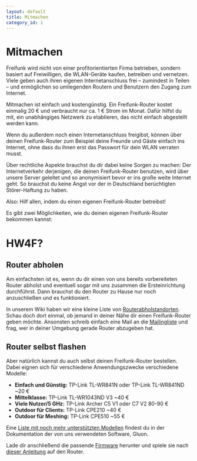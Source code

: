 ```yaml
---
layout: default
title: Mitmachen
category_id: 1
---
```

# Mitmachen

Freifunk wird nicht von einer profitorientierten Firma betrieben, sondern basiert auf Freiwilligen, die WLAN-Geräte kaufen, betreiben und vernetzen. Viele geben auch ihren eigenen Internetanschluss frei – zumindest in Teilen – und ermöglichen so umliegenden Routern und Benutzern den Zugang zum Internet.

Mitmachen ist einfach und kostengünstig. Ein Freifunk-Router kostet einmalig 20 € und verbraucht nur ca. 1 € Strom im Monat. Dafür hilfst du mit, ein unabhängiges Netzwerk zu etablieren, das nicht einfach abgestellt werden kann.

Wenn du außerdem noch einen Internetanschluss freigibst, können über deinen Freifunk-Router zum Beispiel deine Freunde und Gäste einfach ins Internet, ohne dass du ihnen erst das Passwort für dein WLAN verraten musst.

Über rechtliche Aspekte brauchst du dir dabei keine Sorgen zu machen: Der Internetverkehr derjenigen, die deinen Freifunk-Router benutzen, wird über unsere Server geleitet und so anonymisiert bevor er ins große weite Internet geht. So brauchst du keine Angst vor der in Deutschland berüchtigten Störer-Haftung zu haben.

Also: Hilf allen, indem du einen eigenen Freifunk-Router betreibst!

Es gibt zwei Möglichkeiten, wie du deinen eigenen Freifunk-Router bekommen kannst:


# HW4F?
## Router abholen

Am einfachsten ist es, wenn du dir einen von uns bereits vorbereiteten Router abholst und eventuell sogar mit uns zusammen die Ersteinrichtung durchführst. Dann brauchst du den Router zu Hause nur noch anzuschließen und es funktioniert.

In unserem Wiki haben wir eine kleine Liste von [Routerabholstandorten](https://www.openstreetmap.org/way/41760585). Schau doch dort einmal, ob jemand in deiner Nähe dir einen Freifunk-Router geben möchte. Ansonsten schreib einfach eine Mail an die [Mailingliste] und frag, wer in deiner Umgebung gerade Router abzugeben hat.

## Router selbst flashen
Aber natürlich kannst du auch selbst deinen Freifunk-Router bestellen. Dabei eignen sich für verschiedene Anwendungszwecke verschiedene Modelle:

<ul class="list-group">
  <li class="list-group-item">
    <strong>Einfach und Günstig:</strong>
    TP-Link TL-WR841N oder TP-Link TL-WR841ND
    <span class="badge">~20 €</span>
  </li>
  <li class="list-group-item">
    <strong>Mittelklasse:</strong>
    TP-Link TL-WR1043ND V3
    <span class="badge">~40 €</span>
  </li>
  <li class="list-group-item">
    <strong>Viele Nutzer/5 GHz:</strong>
    TP-Link Archer C5 V1 oder C7 V2 
    <span class="badge">80-90 €</span>
  </li>
  <li class="list-group-item">
    <strong>Outdoor für Clients:</strong>
    TP-Link CPE210
    <span class="badge">~40 €</span>
  </li>
  <li class="list-group-item">
    <strong>Outdoor für Meshing:</strong>
    TP-Link CPE510
    <span class="badge">~55 €</span>
  </li>
</ul>

Eine [Liste mit noch mehr unterstützten Modellen](http://gluon.readthedocs.io/en/stable/#supported-devices-architectures) findest du in der Dokumentation der von uns verwendeten Software, Gluon.

Lade dir anschließend die passende [Firmware] herunter und spiele sie nach [dieser Anleitung](http://wiki.bremen.freifunk.net/Anleitungen/Firmware/Flashen) auf den Router.

[hshb]: http://hackerspace-bremen.de/anfahrt/
[Mailingliste]: mailto:liste@bremen.freifunk.net
[Firmware]: http://downloads.bremen.freifunk.net/firmware/stable/factory/

